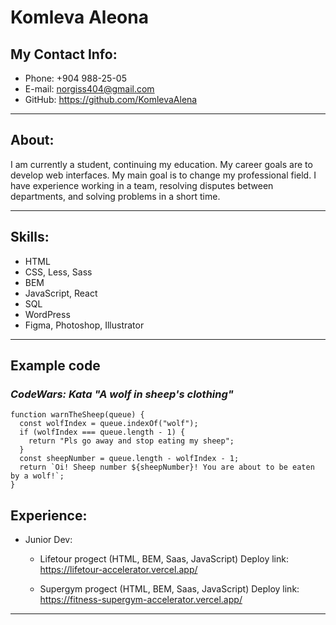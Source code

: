 # **Komleva Aleona**

## **My Contact Info:**
* Phone: +904 988-25-05
* E-mail: norgiss404@gmail.com
* GitHub: https://github.com/KomlevaAlena
----

## **About:**

I am currently a student, continuing my education. My career goals are to develop web interfaces.
My main goal is to change my professional field.
I have experience working in a team, resolving disputes between departments, and solving problems in a short time.

----

## **Skills:**

* HTML
* CSS, Less, Sass
* BEM
* JavaScript, React
* SQL
* WordPress
* Figma, Photoshop, Illustrator
----

## **Example code**

### *CodeWars: Kata "A wolf in sheep's clothing"*

```
function warnTheSheep(queue) {
  const wolfIndex = queue.indexOf("wolf");
  if (wolfIndex === queue.length - 1) {
    return "Pls go away and stop eating my sheep";
  }
  const sheepNumber = queue.length - wolfIndex - 1;
  return `Oi! Sheep number ${sheepNumber}! You are about to be eaten by a wolf!`;
}
```

## **Experience:**
* Junior Dev:
    + Lifetour progect (HTML, BEM, Saas, JavaScript)
    Deploy link: https://lifetour-accelerator.vercel.app/

    + Supergym progect (HTML, BEM, Saas, JavaScript)
    Deploy link: https://fitness-supergym-accelerator.vercel.app/
----